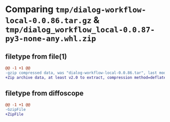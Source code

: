# Comparing `tmp/dialog-workflow-local-0.0.86.tar.gz` & `tmp/dialog_workflow_local-0.0.87-py3-none-any.whl.zip`

## filetype from file(1)

```diff
@@ -1 +1 @@
-gzip compressed data, was "dialog-workflow-local-0.0.86.tar", last modified: Fri Mar 22 10:28:49 2024, max compression
+Zip archive data, at least v2.0 to extract, compression method=deflate
```

## filetype from diffoscope

```diff
@@ -1 +1 @@
-GzipFile
+ZipFile
```

